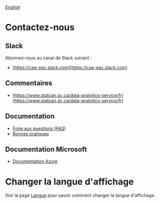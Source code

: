 _[English](../../en/ContactUs)_
# Contactez-nous

## Slack
Abonnez-vous au canal de Slack suivant :
 - [https://cae-eac.slack.com](https://cae-eac.slack.com)

## Commentaires
 - [https://www.statcan.gc.ca/data-analytics-service/fr](https://www.statcan.gc.ca/data-analytics-service/fr)

## Documentation
 - [Foire aux questions (FAQ)](FAQ.md)
 - [Bonnes pratiques](BonnesPratiques.md)

## Documentation Microsoft
 - [Documentation Azure](https://docs.microsoft.com/fr-ca/azure/)

# Changer la langue d'affichage
Voir la page [Langue](Langue.md) pour savoir comment changer la langue d'affichage.
